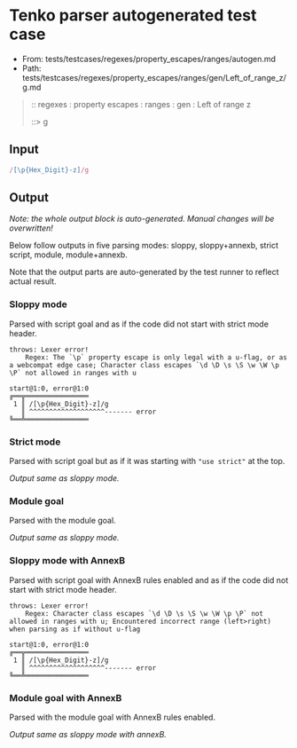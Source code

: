 # Tenko parser autogenerated test case

- From: tests/testcases/regexes/property_escapes/ranges/autogen.md
- Path: tests/testcases/regexes/property_escapes/ranges/gen/Left_of_range_z/g.md

> :: regexes : property escapes : ranges : gen : Left of range z
>
> ::> g

## Input


`````js
/[\p{Hex_Digit}-z]/g
`````

## Output

_Note: the whole output block is auto-generated. Manual changes will be overwritten!_

Below follow outputs in five parsing modes: sloppy, sloppy+annexb, strict script, module, module+annexb.

Note that the output parts are auto-generated by the test runner to reflect actual result.

### Sloppy mode

Parsed with script goal and as if the code did not start with strict mode header.

`````
throws: Lexer error!
    Regex: The `\p` property escape is only legal with a u-flag, or as a webcompat edge case; Character class escapes `\d \D \s \S \w \W \p \P` not allowed in ranges with u

start@1:0, error@1:0
╔══╦════════════════
 1 ║ /[\p{Hex_Digit}-z]/g
   ║ ^^^^^^^^^^^^^^^^^^^------- error
╚══╩════════════════

`````

### Strict mode

Parsed with script goal but as if it was starting with `"use strict"` at the top.

_Output same as sloppy mode._

### Module goal

Parsed with the module goal.

_Output same as sloppy mode._

### Sloppy mode with AnnexB

Parsed with script goal with AnnexB rules enabled and as if the code did not start with strict mode header.

`````
throws: Lexer error!
    Regex: Character class escapes `\d \D \s \S \w \W \p \P` not allowed in ranges with u; Encountered incorrect range (left>right) when parsing as if without u-flag

start@1:0, error@1:0
╔══╦════════════════
 1 ║ /[\p{Hex_Digit}-z]/g
   ║ ^^^^^^^^^^^^^^^^^^^------- error
╚══╩════════════════

`````

### Module goal with AnnexB

Parsed with the module goal with AnnexB rules enabled.

_Output same as sloppy mode with annexB._
